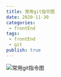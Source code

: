 ```yaml
---
title: 常用git指令图
date: 2020-11-30
categories:
 - frontEnd
tags:
 - frontEnd
 - git
publish: true
---
```


![常用git指令图](https://p6-juejin.byteimg.com/tos-cn-i-k3u1fbpfcp/145b0cdfa98a4a9cb724d745a1466c47~tplv-k3u1fbpfcp-zoom-1.image)
